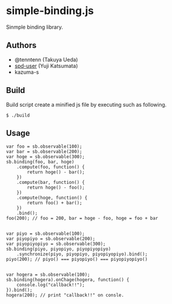 simple-binding.js
=================

Sinmple binding library.

Authors
-------------
* @tenntenn (Takuya Ueda)
* [spd-user](http://github.com/spd-user/simple-binding.js) (Yuji Katsumata)
* kazuma-s

Build
-------------

Build script create a minified js file by executing such as following.

    $ ./build


Usage
-------------

    var foo = sb.observable(100);
    var bar = sb.observable(200);
    var hoge = sb.observable(300);
    sb.binding(foo, bar, hoge)
        .compute(foo, function() {
            return hoge() - bar();
        })
        .compute(bar, function() {
            return hoge() - foo();
        })
        .compute(hoge, function() {
            return foo() + bar();
        })
        .bind();
    foo(200); // foo = 200, bar = hoge - foo, hoge = foo + bar


    var piyo = sb.observable(100);
    var piyopiyo = sb.observable(200);
    var piyopiyopiyo = sb.observable(300);
    sb.binding(piyo, piyopiyo, piyopiyopiyo)
        .synchronize(piyo, piyopiyo, piyopiyopiyo).bind();
    piyo(200); // piyo() === piyopiyo() === piyopiyopiyo()


    var hogera = sb.observable(100);
    sb.binding(hogera).onChage(hogera, function() {
        console.log("callback!!");
    }).bind();
    hogera(200); // print "callback!!" on consle.
